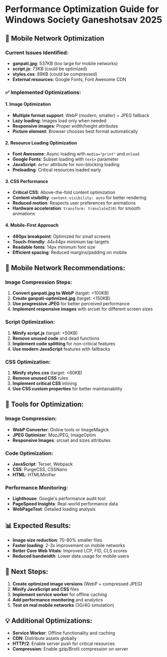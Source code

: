 # Performance Optimization Guide for Windows Society Ganeshotsav 2025

## 🚀 Mobile Network Optimization

### Current Issues Identified:
- **ganpati.jpg**: 537KB (too large for mobile networks)
- **script.js**: 73KB (could be optimized)
- **styles.css**: 89KB (could be compressed)
- **External resources**: Google Fonts, Font Awesome CDN

### ✅ Implemented Optimizations:

#### 1. **Image Optimization**
- **Multiple format support**: WebP (modern, smaller) + JPEG fallback
- **Lazy loading**: Images load only when needed
- **Responsive images**: Proper width/height attributes
- **Picture element**: Browser chooses best format automatically

#### 2. **Resource Loading Optimization**
- **Font Awesome**: Async loading with `media="print"` and `onload`
- **Google Fonts**: Subset loading with `text=` parameter
- **JavaScript**: `defer` attribute for non-blocking loading
- **Preloading**: Critical resources loaded early

#### 3. **CSS Performance**
- **Critical CSS**: Above-the-fold content optimization
- **Content visibility**: `content-visibility: auto` for better rendering
- **Reduced motion**: Respects user preferences for animations
- **Hardware acceleration**: `transform: translateZ(0)` for smooth animations

#### 4. **Mobile-First Approach**
- **480px breakpoint**: Optimized for small screens
- **Touch-friendly**: 44x44px minimum tap targets
- **Readable fonts**: 14px minimum font size
- **Efficient spacing**: Reduced margins/padding on mobile

## 📱 Mobile Network Recommendations:

### **Image Compression Steps:**
1. **Convert ganpati.jpg to WebP** (target: <100KB)
2. **Create ganpati-optimized.jpg** (target: <150KB)
3. **Use progressive JPEG** for better perceived performance
4. **Implement responsive images** with srcset for different screen sizes

### **Script Optimization:**
1. **Minify script.js** (target: <50KB)
2. **Remove unused code** and dead functions
3. **Implement code splitting** for non-critical features
4. **Use modern JavaScript** features with fallbacks

### **CSS Optimization:**
1. **Minify styles.css** (target: <60KB)
2. **Remove unused CSS** rules
3. **Implement critical CSS** inlining
4. **Use CSS custom properties** for better maintainability

## 🔧 Tools for Optimization:

### **Image Compression:**
- **WebP Converter**: Online tools or ImageMagick
- **JPEG Optimizer**: MozJPEG, ImageOptim
- **Responsive Images**: srcset and sizes attributes

### **Code Optimization:**
- **JavaScript**: Terser, Webpack
- **CSS**: PurgeCSS, CSSNano
- **HTML**: HTMLMinifier

### **Performance Monitoring:**
- **Lighthouse**: Google's performance audit tool
- **PageSpeed Insights**: Real-world performance data
- **WebPageTest**: Detailed loading analysis

## 📊 Expected Results:
- **Image size reduction**: 70-80% smaller files
- **Faster loading**: 2-3x improvement on mobile networks
- **Better Core Web Vitals**: Improved LCP, FID, CLS scores
- **Reduced bandwidth**: Lower data usage for mobile users

## 🚨 Next Steps:
1. **Create optimized image versions** (WebP + compressed JPEG)
2. **Minify JavaScript and CSS** files
3. **Implement service worker** for offline caching
4. **Add performance monitoring** and analytics
5. **Test on real mobile networks** (3G/4G simulation)

## 💡 Additional Optimizations:
- **Service Worker**: Offline functionality and caching
- **CDN**: Distribute assets globally
- **HTTP/2**: Enable server push for critical resources
- **Compression**: Enable gzip/Brotli compression on server 